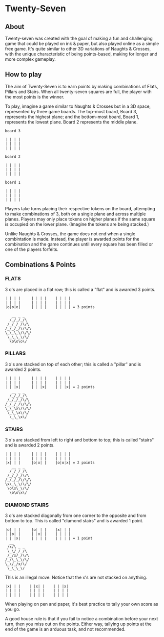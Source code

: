 # Twenty-Seven

## About

Twenty-seven was created with the goal of making a fun and challenging game that could be played on ink & paper,
but also played online as a simple free game. It's quite similar to other 3D variations of Naughts & Crosses, with
the unique characteristic of being points-based, making for longer and more complex gameplay.

## How to play

The aim of Twenty-Seven is to earn points by making combinations of Flats, Pillars and Stairs. When all twenty-seven
squares are full, the player with the most points is the winner.

To play, imagine a game similar to Naughts & Crosses but in a 3D space, represented by three game boards.
The top-most board, Board 3, represents the highest plane; and the bottom-most board, Board 1, represents the lowest plane.
Board 2 represents the middle plane.

```
board 3

| | | |
| | | |
| | | |

board 2

| | | |
| | | |
| | | |

board 1

| | | |
| | | |
| | | |
```
Players take turns placing their respective tokens on the board, attempting to make combinations of 3, both on a single plane and across 
multiple planes. Players may only place tokens on higher planes if the same square is occupied on the lower plane.
(Imagine the tokens are being stacked.)

Unlike Naughts & Crosses, the game does not end when a single combintation is made. Instead, the player is awarded points for the combination
and the game continues until every square has been filled or one of the players forfeits.

## Combinations & Points

### FLATS

3 o's are placed in a flat row; this is called
a "flat" and is awarded 3 points.

```
| | | |     | | | |    | | | |
| | | |     | | | |    | | | |
|o|o|o|     | | | |    | | | | = 3 points

   __ _ _
  /_/_/_/\
 /_/_/_/\/\
/_/_/_/\/\/\
\_\_\_\/\/\/
 \_\_\_\/\/
  \o\o\o\/

```

### PILLARS

3 x's are stacked on top of each other; this is called 
a "pillar" and is awarded 2 points.

```
| | | |     | | | |    | | | |
| | | |     | | | |    | | | |
| | |x|     | | |x|    | | |x| = 2 points
   __ _ _
  /_/_/_/\
 /_/_/_/\/\
/_/_/_/\/\/\
\_\_\x\/\/\/
 \_\_\x\/\/
  \_\_\x\/

```

### STAIRS

3 x's are stacked from left to right and bottom to top; 
this is called "stairs" and is awarded 2 points. 

```
| | | |     | | | |    | | | |
| | | |     | | | |    | | | |
|x| | |     |o|x| |    |o|o|x| = 2 points             
   __ _ _
  /_/_/_/\
 /_/_/_/\/\
/_/_/_/\/\/\
\x\_\_\/\/\/
 \o\x\_\/\/
  \o\o\x\/

```

### DIAMOND STAIRS

3 o's are stacked diagonally from one corner to the opposite
and from bottom to top. This is called "diamond stairs"
and is awarded 1 point.

 ```
|o| | |     |o| | |    |x| | |
| |o| |     | |x| |    | | | |
| | |x|     | | | |    | | | | = 1 point
   __ 
  /x/\ _ _
  \_\/_/_/\
  /_/x/_/\/\
 /_/\_\_\/\/
 \_\/_/x/\/
  \_\_\_\/

```

This is an illegal move. Notice that the x's are not stacked on anything.

```
|x| | |    | |x| |    | | |x|
| | | |    | | | |    | | | |
| | | |    | | | |    | | | |
```

When playing on pen and paper, it's best practice to tally your own score
as you go. 

A good house rule is that if you fail to notice a combination before your next turn, 
then you miss out on the points. Either way, tallying up points at the end of 
the game is an arduous task, and not recommended.

